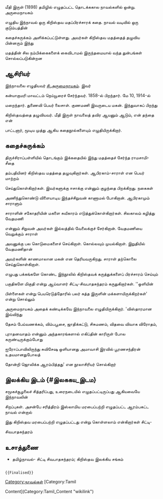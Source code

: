மீதி இருள் (1898) தமிழில் எழுதப்பட்ட தொடக்ககால நாவல்களில் ஒன்று. அருமைநாயகம்
எழுதிய இந்நாவல் ஒரு கிறிஸ்தவ மதப்பிரச்சாரக் கதை. நாவல் வடிவில் ஒரு குடும்பத்தின்
கதைச்சுருக்கம் அளிக்கப்பட்டுள்ளது. அவர்கள் கிறிஸ்தவ மதத்தைத் தழுவிய பின்னரும் இந்து
மதத்தின் சில நம்பிக்கைகளைக் கைவிடாமல் இருந்தமையால் வந்த துன்பங்கள் சொல்லப்படுகின்றன

## ஆசிரியர்

இந்நாவலை எழுதியவர் [சி.அருமைநாயகம்](சி.அருமைநாயகம் "wikilink"). இவர்
கன்யாகுமரி மாவட்டம் நெய்யூரைச் சேர்ந்தவர். 1858-ல் பிறந்தார். மே 10, 1914-ல்
மறைந்தார். துணைவி பெயர் லைசாள். குணமணி இவருடைய மகன். இந்துவாகப் பிறந்து
கிறிஸ்தவத்தை தழுவியவர். மீதி இருள் நாவலைத் தவிர ஆயனும் ஆடும், என் தந்தை என்
பாட்டனார், மூடிய முத்து ஆகிய கதைநூல்களையும் எழுதியிருக்கிறார்.

## கதைச்சுருக்கம்

திருச்சிராப்பள்ளியில் தொடங்கும் இக்கதையில் இந்து மதத்தைச் சேர்ந்த ராமசாமி- சீதை
தம்பதியினர் கிறிஸ்தவ மதத்தை தழுவுகிறார்கள். ஆபிரகாம்-சாராள் என பெயர் மாற்றம்
செய்துகொள்கிறார்கள். இவர்களுக்கு ஈசாக்கு என்னும் குழந்தை பிறக்கிறது. நகைகள்
அணிந்துகொண்டு விளையாடிய இந்தச்சிறுவன் காணாமல் போகிறான். ஆபிரகாமும் சாராளும்
சாராளின் சகோதரியின் மகளை சுவீகாரம் எடுத்துக்கொள்கிறார்கள். சிலகாலம் கழித்து வேதமணி
என்னும் சிறுவன் அவர்கள் இல்லத்தில் வேலைக்குச் சேர்கிறான். வேதமணியை வெறுக்கும் சாராள்
அவனுக்கு பல கொடுமைகளைச் செய்கிறாள். கொல்லவும் முயல்கிறாள். இறுதியில் வேதமணிதான்
அவர்களின் காணமாலான மகன் என தெரியவருகிறது. சாராள் தற்கொலை செய்துகொள்கிறாள்.

எழுபது பக்கங்களே கொண்ட இந்நூலில் கிறிஸ்தவக் கருத்துக்களைப் பிரச்சாரம் செய்யும்
பகுதிகளே மிகுதி என்று ஆய்வாளர் சிட்டி-சிவபாதசுந்தரம் கருதுகிறார்கள். \''ஒளியின்
பிள்ளைகள் என்று பெயரெடுத்தோரில் பலர் சுத்த இருளின் மக்களாயிருக்கிறர்கள்' என்று சொல்லும்
அருமைநாயகம் அதைக் கண்டிக்கவே இந்நாவலை எழுதியிருக்கிறார். \'விஸ்தாரமான இவ்விந்து
தேசம் பேய்வணக்கம், விம்பபூசை, ஜாதிக்கட்டு, சிசுமணம், விதவை விவாக விரோதம்,
புராதனவாதம் என்னும் அந்தகாரங்களால் எகிப்தின் காரிருள் போல கருண்டிருக்கும்போது
ஐரோப்பாவிலிருந்து சுவிசேஷ ஒளியானது அமாவாசி இரவில் பூரணசந்திரன் உதயமானதுபோலத்
தோன்றி ஜொலிக்க ஆரம்பித்தது' என நூலாசிரியர் சொல்கிறார்

## இலக்கிய இடம் {#இலககய_இடம}

சமூகச்சூழலைச் சித்தரிப்பது, உரைநடையில் எழுதப்பட்டிருப்பது ஆகியவையே இந்நாவலின்
சிறப்புகள். அசன்பே சரித்திரம் இஸ்லாமிய மரபைப்பற்றி எழுதப்பட்ட ஆரம்பகட்ட நாவல் என்றால்
இது கிறிஸ்தவ மரபைப்பற்றி எழுதப்பட்டது என்று கொள்ளலாம் என்கிறார்கள் சிட்டி-
சிவபாதசுந்தரம்

## உசாத்துணை

-   தமிழ்நாவல்- சிட்டி சிவபாதசுந்தரம்; கிறிஸ்தவ இலக்கிய சங்கம்

```{=mediawiki}
{{Finalised}}
```
[Category:நாவல்கள்](Category:நாவல்கள் "wikilink") [Category:Tamil
Content](Category:Tamil_Content "wikilink")
